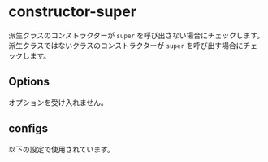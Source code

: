 # constructor-super

派生クラスのコンストラクターが `super` を呼び出さない場合にチェックします。
派生クラスではないクラスのコンストラクターが `super` を呼び出す場合にチェックします。

## Options

オプションを受け入れません。

## configs

以下の設定で使用されています。
